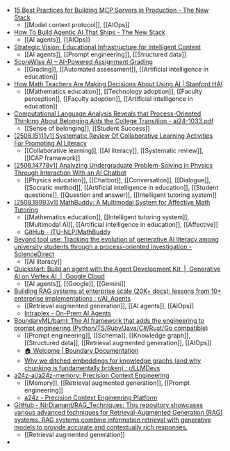 - [15 Best Practices for Building MCP Servers in Production - The New Stack](https://thenewstack.io/15-best-practices-for-building-mcp-servers-in-production/?_hsmi=380663859)
	- [[Model context protocol]], [[AIOps]]
- [How To Build Agentic AI That Ships - The New Stack](https://thenewstack.io/how-to-build-agentic-ai-that-ships/?_hsmi=380663859)
	- [[AI agents]], [[AIOps]]
- [Strategic Vision: Educational Infrastructure for Intelligent Content](https://www.linkedin.com/pulse/strategic-vision-educational-infrastructure-content-robert-schwentker-sap1c/)
	- [[AI agents]], [[Prompt engineering]], [[Structured data]]
- [ScoreWise AI – AI-Powered Assignment Grading](https://www.scorewise-ai.com/)
	- [[Grading]], [[Automated assessment]], [[Artificial intelligence in education]]
- [How Math Teachers Are Making Decisions About Using AI | Stanford HAI](https://hai.stanford.edu/news/how-math-teachers-are-making-decisions-about-using-ai)
	- [[Mathematics education]], [[Technology adoption]], [[Faculty perception]], [[Faculty adoption]], [[Artificial intelligence in education]]
- [Computational Language Analysis Reveals that Process-Oriented Thinking About Belonging Aids the College Transition - ai24-1033.pdf](https://edworkingpapers.com/sites/default/files/ai24-1033.pdf)
	- [[Sense of belonging]], [[Student Success]]
- [[2508.15111v1] Systematic Review Of Collaborative Learning Activities For Promoting AI Literacy](https://arxiv.org/abs/2508.15111v1)
	- [[Collaborative learning]], [[AI literacy]], [[Systematic review]], [[ICAP framework]]
- [[2508.14778v1] Analyzing Undergraduate Problem-Solving in Physics Through Interaction With an AI Chatbot](https://arxiv.org/abs/2508.14778v1)
	- [[Physics education]], [[Chatbot]], [[Conversation]], [[Dialogue]], [[Socratic method]], [[Artificial intelligence in education]], [[Student questions]], [[Question and answer]], [[Intelligent tutoring system]]
- [[2508.19993v1] MathBuddy: A Multimodal System for Affective Math Tutoring](https://arxiv.org/abs/2508.19993v1)
	- [[Mathematics education]], [[Intelligent tutoring system]], [[Multimodal AI]], [[Artificial intelligence in education]], [[Affective]]
	- [GitHub - ITU-NLP/MathBuddy](https://github.com/ITU-NLP/MathBuddy)
- [Beyond tool use: Tracking the evolution of generative AI literacy among university students through a process-oriented investigation - ScienceDirect](https://www.sciencedirect.com/science/article/pii/S2666920X25001055/)
	- [[AI literacy]]
- [Quickstart: Build an agent with the Agent Development Kit  |  Generative AI on Vertex AI  |  Google Cloud](https://cloud.google.com/vertex-ai/generative-ai/docs/agent-development-kit/quickstart)
	- [[AI agents]], [[Google]], [[Gemini]]
- [Building RAG systems at enterprise scale (20K+ docs): lessons from 10+ enterprise implementations : r/AI_Agents](https://www.reddit.com/r/AI_Agents/comments/1nbrm95/building_rag_systems_at_enterprise_scale_20k_docs/)
	- [[Retrieval augmented generation]], [[AI agents]], [[AIOps]]
	- [Intraplex - On-Prem AI Agents](https://intraplex.ai/)
- [BoundaryML/baml: The AI framework that adds the engineering to prompt engineering (Python/TS/Ruby/Java/C#/Rust/Go compatible)](https://github.com/BoundaryML/baml)
	- [[Prompt engineering]], [[Schema]], [[Knowledge graph]], [[Structured data]], [[Retrieval augmented generation]], [[AIOps]]
	- [🏠 Welcome | Boundary Documentation](https://docs.boundaryml.com/home)
	- [Why we ditched embeddings for knowledge graphs (and why chunking is fundamentally broken) : r/LLMDevs](https://www.reddit.com/r/LLMDevs/comments/1n3iwrr/why_we_ditched_embeddings_for_knowledge_graphs/)
- [a24z-ai/a24z-memory: Precision Context Engineering](https://github.com/a24z-ai/a24z-memory)
	- [[Memory]], [[Retrieval augmented generation]], [[Prompt engineering]]
	- [a24z - Precision Context Engineering Platform](https://www.a24z.ai/)
- [GitHub - NirDiamant/RAG_Techniques: This repository showcases various advanced techniques for Retrieval-Augmented Generation (RAG) systems. RAG systems combine information retrieval with generative models to provide accurate and contextually rich responses.](https://github.com/NirDiamant/RAG_Techniques)
	- [[Retrieval augmented generation]]
-